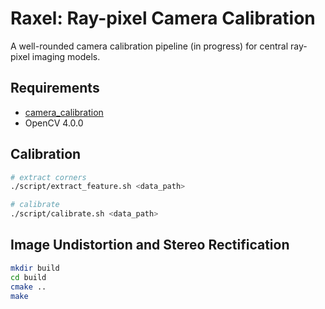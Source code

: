 # Raxel: Ray-pixel Camera Calibration

A well-rounded camera calibration pipeline (in progress)  for central ray-pixel imaging models.

## Requirements

+ [camera_calibration](https://github.com/puzzlepaint/camera_calibration)
+ OpenCV 4.0.0

## Calibration

```sh
# extract corners
./script/extract_feature.sh <data_path>

# calibrate
./script/calibrate.sh <data_path>
```

## Image Undistortion and Stereo Rectification

```sh
mkdir build
cd build
cmake ..
make
```
